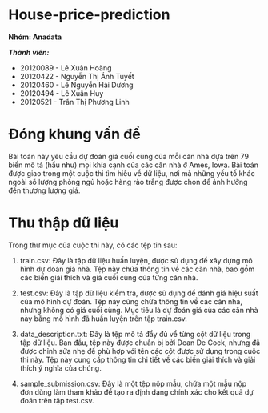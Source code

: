 # House-price-prediction

**Nhóm: Anadata**

***Thành viên:***

- 20120089 - Lê Xuân Hoàng
- 20120422 - Nguyễn Thị Ánh Tuyết
- 20120460 - Lê Nguyễn Hải Dương
- 20120494 - Lê Xuân Huy
- 20120521 - Trần Thị Phương Linh

# Đóng khung vấn đề
Bài toán này yêu cầu dự đoán giá cuối cùng của mỗi căn nhà dựa trên 79 biến mô tả (hầu như) mọi khía cạnh của các căn nhà ở Ames, Iowa. Bài toán được giao trong một cuộc thi tìm hiểu về dữ liệu, nơi mà những yếu tố khác ngoài số lượng phòng ngủ hoặc hàng rào trắng được chọn để ảnh hưởng đến thương lượng giá.

# Thu thập dữ liệu
Trong thư mục của cuộc thi này, có các tệp tin sau:

1. train.csv: Đây là tập dữ liệu huấn luyện, được sử dụng để xây dựng mô hình dự đoán giá nhà. Tệp này chứa thông tin về các căn nhà, bao gồm các biến giải thích và giá cuối cùng của từng căn nhà.

2. test.csv: Đây là tập dữ liệu kiểm tra, được sử dụng để đánh giá hiệu suất của mô hình dự đoán. Tệp này cũng chứa thông tin về các căn nhà, nhưng không có giá cuối cùng. Mục tiêu là dự đoán giá của các căn nhà này bằng mô hình đã huấn luyện trên tập train.csv.

3. data_description.txt: Đây là tệp mô tả đầy đủ về từng cột dữ liệu trong tập dữ liệu. Ban đầu, tệp này được chuẩn bị bởi Dean De Cock, nhưng đã được chỉnh sửa nhẹ để phù hợp với tên các cột được sử dụng trong cuộc thi này. Tệp này cung cấp thông tin chi tiết về các biến giải thích và giải thích ý nghĩa của chúng.

4. sample_submission.csv: Đây là một tệp nộp mẫu, chứa một mẫu nộp đơn dùng làm tham khảo để tạo ra định dạng chính xác cho kết quả dự đoán trên tập test.csv.
